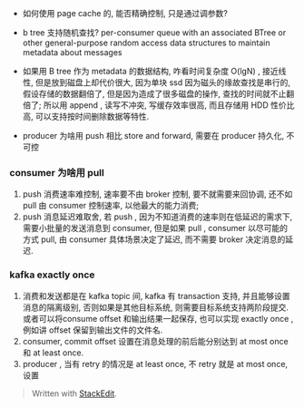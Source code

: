 * 如何使用 page cache 的, 能否精确控制, 只是通过调参数? 
* b tree 支持随机查找? 
per-consumer queue with an associated BTree or other general-purpose random access data structures to maintain metadata about messages
* 如果用 B tree 作为 metadata 的数据结构, 咋看时间复杂度 O(lgN) , 接近线性, 但是放到磁盘上却代价很大, 因为单块 ssd 因为磁头的缘故查找是串行的, 假设存储的数据翻倍了, 但是因为造成了很多磁盘的操作, 查找的时间就不止翻倍了; 所以用 append , 读写不冲突, 写缓存效率很高, 而且存储用 HDD 性价比高, 可以支持按时间删除数据等特性. 

* producer 为啥用 push 
相比 store and forward, 需要在 producer 持久化, 不可控

### consumer 为啥用 pull 
1. push 消费速率难控制, 速率要不由 broker 控制, 要不就需要来回协调, 还不如pull 由 consumer 控制速率, 以他最大的能力消费; 
2. push 消息延迟难取舍, 若 push , 因为不知道消费的速率则在低延迟的需求下, 需要小批量的发送消息到 consumer, 但是如果 pull , consumer 以尽可能的方式 pull, 由 consumer 具体场景决定了延迟, 而不需要 broker 决定消息的延迟.

### kafka exactly once
1. 消费和发送都是在 kafka topic 间, kafka 有 transaction 支持, 并且能够设置消息的隔离级别, 否则如果是其他目标系统, 则需要目标系统支持两阶段提交. 或者可以将consume offset 和输出结果一起保存, 也可以实现 exactly once , 例如讲 offset 保留到输出文件的文件名. 
2. consumer, commit offset 设置在消息处理的前后能分别达到 at most once 和 at least once. 
3. producer , 当有 retry 的情况是 at least once, 不 retry 就是 at most once, 设置
> Written with [StackEdit](https://stackedit.io/).
<!--stackedit_data:
eyJoaXN0b3J5IjpbLTE5MjcxMzc3NTMsLTE4MTk3MjcxMzAsLT
EzMjk2NDYxMzQsMTE2NTk5Mzk0NCwtMjE0NDgyNzU3NiwxNjY5
NTcwMTExLDEzMjAwOTUyNjcsLTkyODI2ODQ5Nl19
-->